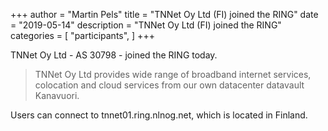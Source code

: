 +++
author = "Martin Pels"
title = "TNNet Oy Ltd (FI) joined the RING"
date = "2019-05-14"
description = "TNNet Oy Ltd (FI) joined the RING"
categories = [
    "participants",
]
+++

TNNet Oy Ltd - AS 30798 - joined the RING today.

> TNNet Oy Ltd provides wide range of broadband internet services, colocation and cloud services from our own datacenter datavault Kanavuori.

Users can connect to tnnet01.ring.nlnog.net, which is located in Finland.

